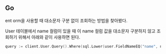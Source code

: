 ## Go
ent orm을 사용할 때 대소문자 구분 없이 조회하는 방법을 찾아봤다.

User 테이블에서 name 컬럼이 있을 때 이 name 컬럼 값을 대소문자 구분하지 않고 조회하기 위해서 아래와 같이 사용하면 된다.

```go
query := client.User.Query().Where(sql.Lower(user.FieldNameEQ("name", name)))
```